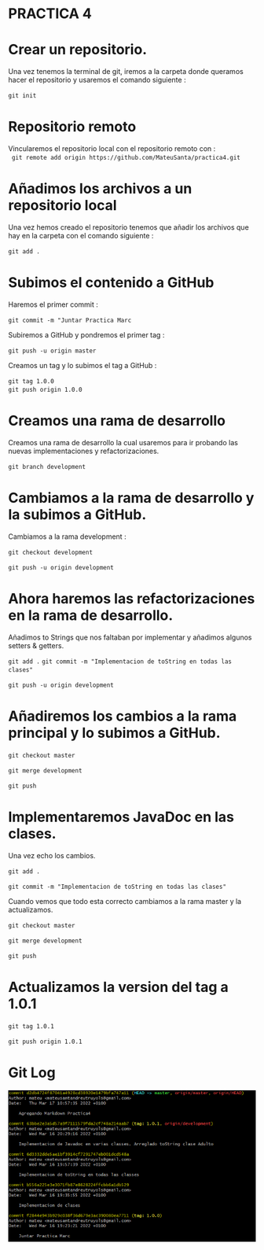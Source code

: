 # PRACTICA 4 


# Crear un repositorio. 

Una vez tenemos la terminal de git, iremos a la carpeta donde queramos hacer el repositorio y usaremos el comando siguiente :

``git init`` 


# Repositorio remoto
Vincularemos el repositorio local con el repositorio remoto con :\
`` git remote add origin https://github.com/MateuSanta/practica4.git``

# Añadimos los archivos a un repositorio local
Una vez hemos creado el repositorio tenemos que añadir los archivos que hay en la carpeta con el comando siguiente :

``git add .``

# Subimos el contenido a GitHub
Haremos el primer commit :

``git commit -m "Juntar Practica Marc``

Subiremos a GitHub y pondremos el primer tag :

``git push -u origin master``


Creamos un tag y lo subimos el tag a GitHub :

``git tag 1.0.0`` \
``git push origin 1.0.0``


# Creamos una rama de desarrollo


Creamos una rama de desarrollo la cual usaremos para ir probando las nuevas implementaciones y refactorizaciones.

``git branch development``

# Cambiamos a la rama de desarrollo y la subimos a GitHub.

Cambiamos a la rama development :

``git checkout development`` 

``git push -u origin development``

# Ahora haremos las refactorizaciones en la rama de desarrollo.

Añadimos to Strings que nos faltaban por implementar y añadimos algunos setters & getters.

``git add .``
``git commit -m "Implementacion de toString en todas las clases"``


``git push -u origin development``

# Añadiremos los cambios a la rama principal y lo subimos a GitHub.

``git checkout master``

``git merge development``

``git push``

# Implementaremos JavaDoc en las clases.

Una vez echo los cambios.

``git add .`` 

``git commit -m "Implementacion de toString en todas las clases"`` 


Cuando vemos que todo esta correcto cambiamos a la rama master y la actualizamos.

``git checkout master``

``git merge development``

``git push``

# Actualizamos la version del tag a 1.0.1

``git tag 1.0.1`` 

``git push origin 1.0.1``

# Git Log 

![](gitlog.PNG)





